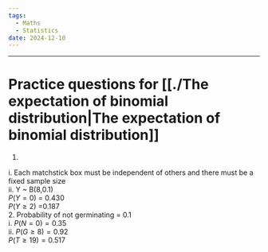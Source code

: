 ```yaml
---
tags:
  - Maths
  - Statistics
date: 2024-12-10
---
```

---  
# Practice questions for [[./The expectation of binomial distribution|The expectation of binomial distribution]]  
1.   
i. Each matchstick box must be independent of others and there must be a fixed sample size  
ii. Y ~ B(8,0.1)  
$P(Y=0)$ = 0.430  
$P(Y\ge2)$ =0.187  
2. Probability of not germinating = 0.1  
i. $P(N=0)= 0.35$  
ii. $P(G\ge8) = 0.92$  
$P(T\ge19) = 0.517$  
  
